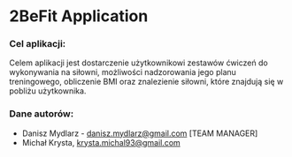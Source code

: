 # 2BeFit Application

### Cel aplikacji: 
    
Celem aplikacji jest dostarczenie użytkownikowi zestawów ćwiczeń do wykonywania na siłowni, możliwości nadzorowania jego planu treningowego, obliczenie BMI oraz znalezienie siłowni, które znajdują się w pobliżu użytkownika.

### Dane autorów:
- Danisz Mydlarz - danisz.mydlarz@gmail.com [TEAM MANAGER]
- Michał Krysta, krysta.michal93@gmail.com
